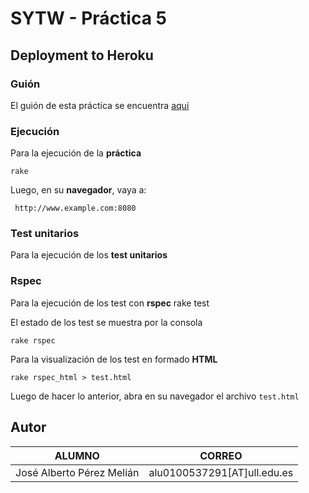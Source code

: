 # SYTW - Práctica 5
## Deployment to Heroku

### Guión  
El guión de esta práctica se encuentra [aquí](https://dl.dropboxusercontent.com/u/14539152/LPP/LPPbook/node380.html)

### Ejecución
Para la ejecución de la **práctica**

    rake

Luego, en su **navegador**, vaya a:

     http://www.example.com:8080

### Test unitarios
Para la ejecución de los **test unitarios**

### Rspec
Para la ejecución de los test con **rspec**
    rake test

El estado de los test se muestra por la consola

    rake rspec

Para la visualización de los test en formado **HTML**

    rake rspec_html > test.html
    
Luego de hacer lo anterior, abra en su navegador el archivo `test.html`

 
Autor
-------
| ALUMNO | CORREO |
| ---------- | ---------- |
| José Alberto Pérez Melián   | alu0100537291[AT]ull.edu.es   |